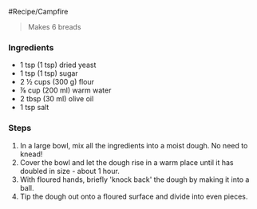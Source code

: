 #Recipe/Campfire

> Makes 6 breads
### Ingredients
- 1 tsp (1 tsp) dried yeast
- 1 tsp (1 tsp) sugar
- 2 ½ cups (300 g) flour
- ⅞ cup (200 ml) warm water
- 2 tbsp (30 ml) olive oil
- 1 tsp salt
### Steps
1. In a large bowl, mix all the ingredients into a moist dough. No need to knead!
2. Cover the bowl and let the dough rise in a warm place until it has doubled in size - about 1 hour. 
3. With floured hands, briefly 'knock back' the dough by making it into a ball.
4. Tip the dough out onto a floured surface and divide into even pieces.